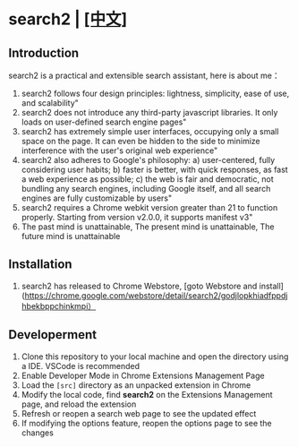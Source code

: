 # search2 | [[中文]](https://github.com/wurenny/search2/blob/master/readme_zh.md)
## Introduction
search2 is a practical and extensible search assistant, here is about me：
1. search2 follows four design principles: lightness, simplicity, ease of use, and scalability"
1. search2 does not introduce any third-party javascript libraries. It only loads on user-defined search engine pages"
1. search2 has extremely simple user interfaces, occupying only a small space on the page. It can even be hidden to the side to minimize interference with the user's original web experience"
1. search2 also adheres to Google's philosophy: a) user-centered, fully considering user habits; b) faster is better, with quick responses, as fast a web experience as possible; c) the web is fair and democratic, not bundling any search engines, including Google itself, and all search engines are fully customizable by users"
1. search2 requires a Chrome webkit version greater than 21 to function properly. Starting from version v2.0.0, it supports manifest v3"
1. The past mind is unattainable, The present mind is unattainable, The future mind is unattainable

## Installation
1. search2 has released to Chrome Webstore, [goto Webstore and install](https://chrome.google.com/webstore/detail/search2/godjlopkhiadfppdjhbekbppchinkmpi）

## Developerment
1. Clone this repository to your local machine and open the directory using a IDE. VSCode is recommended
1. Enable Developer Mode in Chrome Extensions Management Page
1. Load the `[src]` directory as an unpacked extension in Chrome
1. Modify the local code, find **search2** on the Extensions Management page, and reload the extension
1. Refresh or reopen a search web page to see the updated effect
1. If modifying the options feature, reopen the options page to see the changes
